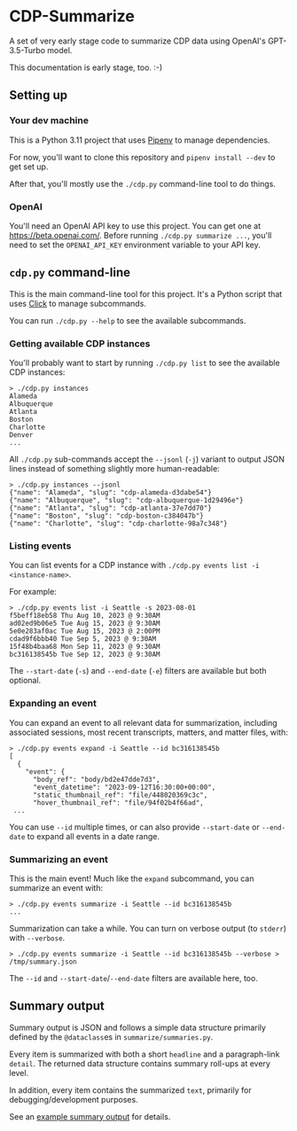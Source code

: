 # CDP-Summarize

A set of very early stage code to summarize CDP data using OpenAI's GPT-3.5-Turbo model.

This documentation is early stage, too. :-)

## Setting up

### Your dev machine

This is a Python 3.11 project that uses [Pipenv](https://pipenv.pypa.io/en/latest/) to manage dependencies.

For now, you'll want to clone this repository and `pipenv install --dev` to get set up.

After that, you'll mostly use the `./cdp.py` command-line tool to do things.

### OpenAI

You'll need an OpenAI API key to use this project. You can get one at https://beta.openai.com/. Before running `./cdp.py summarize ...`, you'll need to set the `OPENAI_API_KEY` environment variable to your API key.

## `cdp.py` command-line

This is the main command-line tool for this project. It's a Python script that uses [Click](https://click.palletsprojects.com/en/8.0.x/) to manage subcommands.

You can run `./cdp.py --help` to see the available subcommands.

### Getting available CDP instances

You'll probably want to start by running `./cdp.py list` to see the available CDP instances:

```console
> ./cdp.py instances
Alameda
Albuquerque
Atlanta
Boston
Charlotte
Denver
...
```

All `./cdp.py` sub-commands accept the `--jsonl` (`-j`) variant to output JSON lines instead of something slightly more human-readable:

```console
> ./cdp.py instances --jsonl
{"name": "Alameda", "slug": "cdp-alameda-d3dabe54"}
{"name": "Albuquerque", "slug": "cdp-albuquerque-1d29496e"}
{"name": "Atlanta", "slug": "cdp-atlanta-37e7dd70"}
{"name": "Boston", "slug": "cdp-boston-c384047b"}
{"name": "Charlotte", "slug": "cdp-charlotte-98a7c348"}
```

### Listing events

You can list events for a CDP instance with `./cdp.py events list -i <instance-name>`.

For example:

```console
> ./cdp.py events list -i Seattle -s 2023-08-01
f5beff18eb58 Thu Aug 10, 2023 @ 9:30AM
ad02ed9b06e5 Tue Aug 15, 2023 @ 9:30AM
5e0e283af0ac Tue Aug 15, 2023 @ 2:00PM
cdad9f6bbb40 Tue Sep 5, 2023 @ 9:30AM
15f48b4baa68 Mon Sep 11, 2023 @ 9:30AM
bc316138545b Tue Sep 12, 2023 @ 9:30AM
```

The `--start-date` (`-s`) and `--end-date` (`-e`) filters are available but both optional.

### Expanding an event

You can expand an event to all relevant data for summarization, including associated sessions, most recent transcripts, matters, and matter files, with:

```console
> ./cdp.py events expand -i Seattle --id bc316138545b
[
  {
    "event": {
      "body_ref": "body/bd2e47dde7d3",
      "event_datetime": "2023-09-12T16:30:00+00:00",
      "static_thumbnail_ref": "file/448020369c3c",
      "hover_thumbnail_ref": "file/94f02b4f66ad",
 ...
```

You can use `--id` multiple times, or can also provide `--start-date` or `--end-date` to expand all events in a date range.

### Summarizing an event

This is the main event! Much like the `expand` subcommand, you can summarize an event with:

```console
> ./cdp.py events summarize -i Seattle --id bc316138545b
...
```

Summarization can take a while. You can turn on verbose output (to `stderr`) with `--verbose`.

```
> ./cdp.py events summarize -i Seattle --id bc316138545b --verbose > /tmp/summary.json
```

The `--id` and `--start-date`/`--end-date` filters are available here, too.

## Summary output

Summary output is JSON and follows a simple data structure primarily defined by the `@dataclass`es in `summarize/summaries.py`.

Every item is summarized with both a short `headline` and a paragraph-link `detail`. The returned data structure contains summary roll-ups at every level.

In addition, every item contains the summarized `text`, primarily for debugging/development purposes.

See an [example summary output](./example-summary.json) for details.
